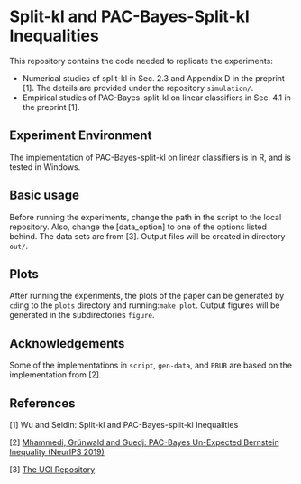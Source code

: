 # Split-kl and PAC-Bayes-Split-kl Inequalities
This repository contains the code needed to replicate the experiments:
- Numerical studies of split-kl in Sec. 2.3 and Appendix D in the preprint [1]. The details are provided under the repository `simulation/`.
- Empirical studies of PAC-Bayes-split-kl on linear classifiers in Sec. 4.1 in the preprint [1].

## Experiment Environment
The implementation of PAC-Bayes-split-kl on linear classifiers is in R, and is tested in Windows.

## Basic usage
Before running the experiments, change the path in the script to the local repository.
Also, change the [data_option] to one of the options listed behind. The data sets are from [3]. Output files will be created in directory `out/`.

## Plots
After running the experiments, the plots of the paper can be generated by `cd`ing to the `plots` directory and running:`make plot`. Output figures will be generated in the subdirectories `figure`.

## Acknowledgements
Some of the implementations in `script`, `gen-data`, and `PBUB` are based on the implementation from [2].

## References
\[1\] Wu and Seldin: Split-kl and PAC-Bayes-split-kl Inequalities

\[2\] [Mhammedi, Grünwald and Guedj: PAC-Bayes Un-Expected Bernstein Inequality (NeurIPS 2019)](https://github.com/bguedj/PAC-Bayesian-Un-Expected-Bernstein-Inequality)

\[3\] [The UCI Repository](https://archive.ics.uci.edu/ml/index.php)
